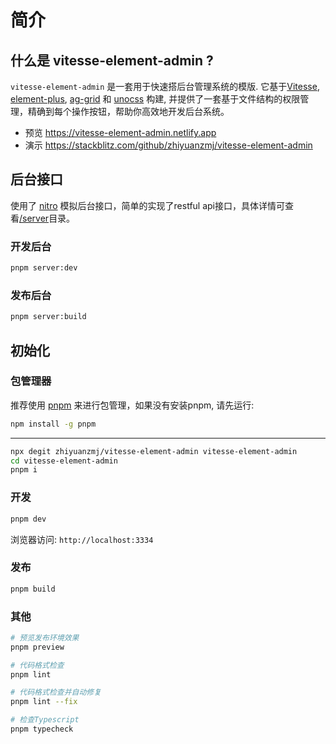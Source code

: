 # 简介

## 什么是 vitesse-element-admin ?
`vitesse-element-admin` 是一套用于快速搭后台管理系统的模版. 它基于[Vitesse](https://github.com/antfu/vitesse), [element-plus](https://github.com/element-plus/element-plus), [ag-grid](https://github.com/ag-grid/ag-grid) 和 [unocss](https://github.com/unocss/unocss) 构建, 并提供了一套基于文件结构的权限管理，精确到每个操作按钮，帮助你高效地开发后台系统。

- 预览 https://vitesse-element-admin.netlify.app
- 演示 https://stackblitz.com/github/zhiyuanzmj/vitesse-element-admin

## 后台接口
使用了 [nitro](https://github.com/unjs/nitro) 模拟后台接口，简单的实现了restful api接口，具体详情可查看[/server](https://github.com/zhiyuanzmj/vitesse-element-admin/tree/main/server)目录。

### 开发后台
``` sh
pnpm server:dev
```

### 发布后台
``` sh
pnpm server:build
```

## 初始化

### 包管理器
推荐使用 [pnpm](https://github.com/pnpm/pnpm) 来进行包管理，如果没有安装pnpm, 请先运行:

``` sh
npm install -g pnpm
```

---

``` sh
npx degit zhiyuanzmj/vitesse-element-admin vitesse-element-admin
cd vitesse-element-admin
pnpm i
```

### 开发
``` sh
pnpm dev
```
浏览器访问: `http://localhost:3334`

### 发布
``` sh
pnpm build
```

### 其他
``` sh
# 预览发布环境效果
pnpm preview

# 代码格式检查
pnpm lint

# 代码格式检查并自动修复
pnpm lint --fix

# 检查Typescript
pnpm typecheck
```